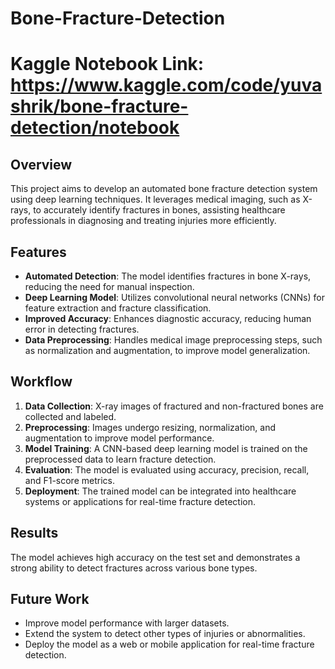 # Bone-Fracture-Detection

# Kaggle Notebook Link: https://www.kaggle.com/code/yuvashrik/bone-fracture-detection/notebook

## Overview
This project aims to develop an automated bone fracture detection system using deep learning techniques. It leverages medical imaging, such as X-rays, to accurately identify fractures in bones, assisting healthcare professionals in diagnosing and treating injuries more efficiently.

## Features
- **Automated Detection**: The model identifies fractures in bone X-rays, reducing the need for manual inspection.
- **Deep Learning Model**: Utilizes convolutional neural networks (CNNs) for feature extraction and fracture classification.
- **Improved Accuracy**: Enhances diagnostic accuracy, reducing human error in detecting fractures.
- **Data Preprocessing**: Handles medical image preprocessing steps, such as normalization and augmentation, to improve model generalization.

## Workflow
1. **Data Collection**: X-ray images of fractured and non-fractured bones are collected and labeled.
2. **Preprocessing**: Images undergo resizing, normalization, and augmentation to improve model performance.
3. **Model Training**: A CNN-based deep learning model is trained on the preprocessed data to learn fracture detection.
4. **Evaluation**: The model is evaluated using accuracy, precision, recall, and F1-score metrics.
5. **Deployment**: The trained model can be integrated into healthcare systems or applications for real-time fracture detection.

## Results
The model achieves high accuracy on the test set and demonstrates a strong ability to detect fractures across various bone types.

## Future Work
- Improve model performance with larger datasets.
- Extend the system to detect other types of injuries or abnormalities.
- Deploy the model as a web or mobile application for real-time fracture detection.
